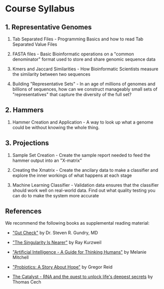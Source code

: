 # Course Syllabus

## 1. Representative Genomes

1. Tab Separated Files - Programming Basics and how to read Tab Separated Value Files

2. FASTA files - Basic Bioinformatic operations on a "common denominator" format used to store and share genomic sequence data

3. Kmers and Jaccard Similarities - How Bioinformatic Scientists measure the similarity between two sequences

4. Building "Representative Sets" - In an age of millions of genomes and billions of sequences, how can we construct manageably small sets of "representatives" that capture the diversity of the full set?

## 2. Hammers

1. Hammer Creation and Application - A way to look up what a genome could be without knowing the whole thing.


## 3. Projections

1. Sample Set Creation - Create the sample report needed to feed the hammer output into an "X-matrix"

2. Creating the Xmatrix - Create the ancilary data to make a classifier and explore the inner workings of what happens at each stage

3. Machine Learning Classifier - Validation data ensures that the classifier should work well on real-world data. Find out what quality testing you can do to make the system more accurate


## References

We recommend the following books as supplemental reading material:

* ["Gut Check"](https://books.google.com/books/about/Gut_Check.html?id=17S4EAAAQBAJ)
by Dr. Steven R. Gundry, MD

* ["The Singularity Is Nearer"](https://books.google.com/books/about/The_Singularity_Is_Nearer.html?id=xtYhEAAAQBAJ) by Ray Kurzweil

* ["Artificial Intelligence - A Guide for Thinking Humans"](https://www.google.com/books/edition/Artificial_Intelligence/65iEDwAAQBAJ?hl=en&gbpv=0)
by Melanie Mitchell

* ["Probiotics: A Story About  Hope"](https://books.google.com/books/about/Probiotics.html?id=m7Lf0AEACAAJ) by Gregor Reid

* [The Catalyst - RNA and the quest to unlock life's deepest secrets](https://books.google.com/books/about/The_Catalyst_RNA_and_the_Quest_to_Unlock.html?id=TizXEAAAQBAJ)
by Thomas Cech
